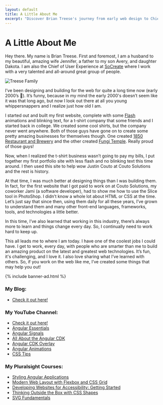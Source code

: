 ```yaml
---
layout: default
title: A Little About Me
excerpt: "Discover Brian Treese's journey from early web design to Chief of User Experience at SoCreate. Explore his passion for Angular development, tutorials, and resources to enhance your web development skills."
---
```


<div class="post">
	<h1 class="pageTitle">A Little About Me</h1>
	<p class="intro">
		<span class="dropcap">H</span>ey there. My name is Brian Treese. First and foremost, I am a husband to my beautiful, amazing wife Jennifer, a father to my son Avery, and daughter Dakota. I am also the Chief of User Experience at <a href="https://socreate.it">SoCreate</a> where I work with a very talented and all-around great group of people.
	</p>
	<img src="{{ '/assets/img/family.jpg' | relative_url }}" alt="Treese Family">
	<p>
		I’ve been designing and building for the web for quite a long time now (early 2000’s 🫣). It’s funny, because in my mind the early 2000's doesn’t seem like it was that long ago, but now I look out there at all you young whippersnappers and I realize just how old I am.
	</p>
	<p>
		I started out and built my first website, complete with some <a href="https://en.wikipedia.org/wiki/Adobe_Flash">Flash</a> animations and blinking text, for a t-shirt company that some friends and I started back in college. We created some cool shirts, but the company never went anywhere. Both of those guys have gone on to create some pretty amazing businesses for themselves though. One created <a href="https://www.1850restaurant.com/">1850 Restaurant and Brewery</a> and the other created <a href="https://www.thefungitemple.com/">Fungi Temple</a>. Really proud of those guys!
	</p>
	<p>
		Now, when I realized the t-shirt business wasn’t going to pay my bills, I put together my first portfolio site with less flash and no blinking text this time around. I then used this site to help wow Justin Couto at Couto Solutions and the rest is history.
	</p>
	<p>
		At that time, I was much better at designing things than I was building them. In fact, for the first website that I got paid to work on at Couto Solutions, my coworker Jami (a software developer), had to show me how to use the Slice tool in PhotoShop. I didn’t know a whole lot about HTML or CSS at the time. Let’s just say that since then, using them daily for all these years, I’ve grown to understand them and many other front-end languages, frameworks, tools, and technologies a little better.
	</p>
	<p>
		In this time, I’ve also learned that working in this industry, there’s always more to learn and things change every day. So, I continually need to work hard to keep up. 
	</p>
	<p>
		This all leads me to where I am today. I have one of the coolest jobs I could have. I get to work, every day, with people who are smarter than me to build an amazing product on the latest and greatest web technologies. It’s fun, it's challenging, and I love it. I also love sharing what I’ve learned with others. So, if you work on the web like me, I’ve created some things that may help you out!
	</p>
	{% include banner-ad.html %}
	<h3>My Blog:</h3>
	<ul>
		<li><a href="https://briantree.se">Check it out here!</a></li>
	</ul>
	<h3>My YouTube Channel:</h3>
	<ul>
		<li><a href="https://www.youtube.com/@briantreese">Check it out here!</a></li>
		<li><a href="https://www.youtube.com/playlist?list=PLp-SHngyo0_hY0GY_vFfpgRv2Y0R7TUXh">Angular Essentials</a></li>
		<li><a href="https://www.youtube.com/playlist?list=PLp-SHngyo0_iVhDOLRQTFDenpaAXy10CB">Angular Signals</a></li>
		<li><a href="https://www.youtube.com/playlist?list=PLp-SHngyo0_iQ9x2X88s5VMSAjyf4cM4C">All About the Angular CDK</a></li>
		<li><a href="https://www.youtube.com/playlist?list=PLp-SHngyo0_iun9oglT2boNYebJ1Yv-GT">Angular CDK Overlay</a></li>
		<li><a href="https://www.youtube.com/playlist?list=PLp-SHngyo0_ikgEN5d9VpwzwXA-eWewSM">Angular Animations</a></li>
		<li><a href="https://www.youtube.com/playlist?list=PLp-SHngyo0_h1ktgiYS7W7fr9kjFzew9V">CSS Tips</a></li>
	</ul>
	<h3>My Pluralsight Courses:</h3>
	<ul>
		<li><a href="https://app.pluralsight.com/library/courses/angular-styling-applications/table-of-contents">Styling Angular Applications</a></li>
		<li><a href="https://app.pluralsight.com/library/courses/modern-web-layout-flexbox-css-grid/table-of-contents">Modern Web Layout with Flexbox and CSS Grid</a></li>
		<li><a href="https://app.pluralsight.com/library/courses/developing-websites-accessibility-getting-started/table-of-contents">
Developing Websites for Accessibility: Getting Started</a></li>
		<li><a href="https://app.pluralsight.com/library/courses/css-shapes-thinking-outside-box/table-of-contents">
Thinking Outside the Box with CSS Shapes</a></li>
		<li><a href="https://app.pluralsight.com/library/courses/svg-fundamentals/table-of-contents">
SVG Fundamentals</a></li>
	</ul>
</div>
